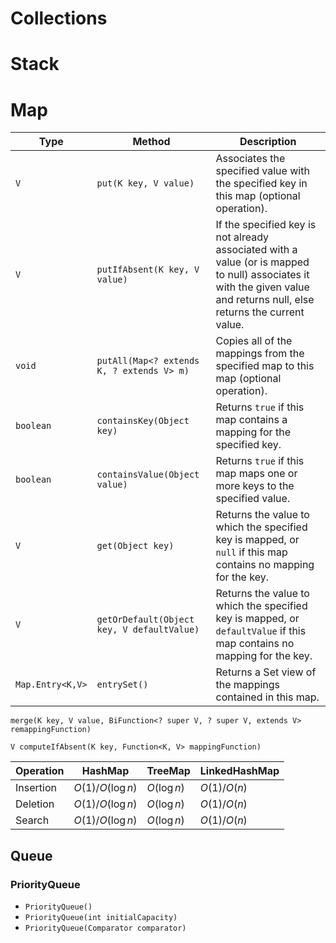 # Collections

# Stack

# Map

| Type             | Method                                     | Description                                                                                                                                                             |
| ---------------- | ------------------------------------------ | ----------------------------------------------------------------------------------------------------------------------------------------------------------------------- |
| `V`              | `put(K key, V value)`                      | Associates the specified value with the specified key in this map (optional operation).                                                                                 |
| `V`              | `putIfAbsent(K key, V value)`              | If the specified key is not already associated with a value (or is mapped to null) associates it with the given value and returns null, else returns the current value. |
| `void`           | `putAll(Map<? extends K, ? extends V> m)`  | Copies all of the mappings from the specified map to this map (optional operation).                                                                                     |
| `boolean`        | `containsKey(Object key)`                  | Returns `true` if this map contains a mapping for the specified key.                                                                                                    |
| `boolean`        | `containsValue(Object value)`              | Returns `true` if this map maps one or more keys to the specified value.                                                                                                |
| `V`              | `get(Object key)`                          | Returns the value to which the specified key is mapped, or `null` if this map contains no mapping for the key.                                                          |
| `V`              | `getOrDefault(Object key, V defaultValue)` | Returns the value to which the specified key is mapped, or `defaultValue` if this map contains no mapping for the key.                                                  |
| `Map.Entry<K,V>` | `entrySet()`                               | Returns a Set view of the mappings contained in this map.                                                                                                               |

`merge(K key, V value, BiFunction<? super V, ? super V, extends V> remappingFunction)`

`V computeIfAbsent(K key, Function<K, V> mappingFunction)`

| Operation | HashMap           | TreeMap      | LinkedHashMap |
| --------- | ----------------- | ------------ | ------------- |
| Insertion | $O(1)/O(\log{n})$ | $O(\log{n})$ | $O(1)/O(n)$   |
| Deletion  | $O(1)/O(\log{n})$ | $O(\log{n})$ | $O(1)/O(n)$   |
| Search    | $O(1)/O(\log{n})$ | $O(\log{n})$ | $O(1)/O(n)$   |



## Queue

### PriorityQueue

- `PriorityQueue()`
- `PriorityQueue(int initialCapacity)`
- `PriorityQueue(Comparator comparator)`
